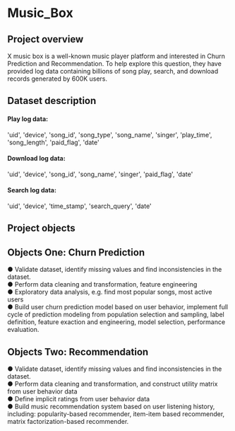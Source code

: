 # Music_Box

## Project overview

X music box is a well-known music player platform and interested in Churn Prediction and Recommendation. To help explore this question, they have provided log data containing billions of song play, search, and download records generated by 600K users. 

## Dataset description

#### Play log data: 
'uid', 'device', 'song_id', 'song_type', 'song_name', 'singer', 'play_time', 'song_length', 'paid_flag', 'date'

#### Download log data: 
'uid', 'device', 'song_id', 'song_name', 'singer', 'paid_flag', 'date'

#### Search log data: 
'uid', 'device', 'time_stamp', 'search_query', 'date'


## Project objects

## Objects One: Churn Prediction  
● Validate dataset, identify missing values and find inconsistencies in the dataset.  
● Perform data cleaning and transformation, feature engineering  
● Exploratory data analysis, e.g. find most popular songs, most active users  
● Build user churn prediction model based on user behavior, implement full cycle of prediction modeling from population selection and sampling, label definition, feature exaction and engineering, model selection, performance evaluation.


## Objects Two: Recommendation  
● Validate dataset, identify missing values and find inconsistencies in the dataset.  
● Perform data cleaning and transformation, and construct utility matrix from user behavior data  
● Define implicit ratings from user behavior data  
● Build music recommendation system based on user listening history, including: popularity-based recommender, item-item based recommender, matrix factorization-based recommender.  



